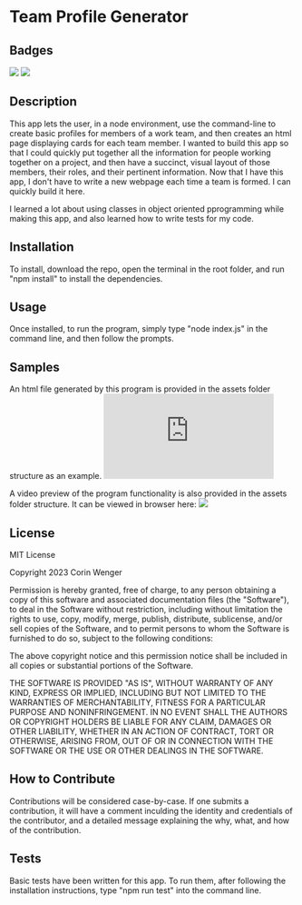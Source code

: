 # Team Profile Generator

## Badges

![](https://img.shields.io/badge/License-MIT-green) ![](https://img.shields.io/badge/Language-JavaScript-blue)

## Description

This app lets the user, in a node environment, use the command-line to create basic profiles for members of a work team, and then creates an html page displaying cards for each team member. I wanted to build this app so that I could quickly put together all the information for people working together on a project, and then have a succinct, visual layout of those members, their roles, and their pertinent information. Now that I have this app, I don't have to write a new webpage each time a team is formed. I can quickly build it here.

I learned a lot about using classes in object oriented pprogramming while making this app, and also learned how to write tests for my code.

## Installation

To install, download the repo, open the terminal in the root folder, and run "npm install" to install the dependencies.

## Usage

Once installed, to run the program, simply type "node index.js" in the command line, and then follow the prompts.

## Samples

An html file generated by this program is provided in the assets folder structure as an example. ![](https://github.com/strongjaw15/team-profile-generator/blob/main/assets/samples/sample.html)

A video preview of the program functionality is also provided in the assets folder structure. It can be viewed in browser here:
![](https://clipchamp.com/watch/4ClFklRwsMV)

## License

MIT License

Copyright 2023 Corin Wenger

Permission is hereby granted, free of charge, to any person obtaining a copy of this software and associated documentation files (the "Software"), to deal in the Software without restriction, including without limitation the rights to use, copy, modify, merge, publish, distribute, sublicense, and/or sell copies of the Software, and to permit persons to whom the Software is furnished to do so, subject to the following conditions:

The above copyright notice and this permission notice shall be included in all copies or substantial portions of the Software.

THE SOFTWARE IS PROVIDED "AS IS", WITHOUT WARRANTY OF ANY KIND, EXPRESS OR IMPLIED, INCLUDING BUT NOT LIMITED TO THE WARRANTIES OF MERCHANTABILITY, FITNESS FOR A PARTICULAR PURPOSE AND NONINFRINGEMENT. IN NO EVENT SHALL THE AUTHORS OR COPYRIGHT HOLDERS BE LIABLE FOR ANY CLAIM, DAMAGES OR OTHER LIABILITY, WHETHER IN AN ACTION OF CONTRACT, TORT OR OTHERWISE, ARISING FROM, OUT OF OR IN CONNECTION WITH THE SOFTWARE OR THE USE OR OTHER DEALINGS IN THE SOFTWARE.

## How to Contribute

Contributions will be considered case-by-case. If one submits a contribution, it will have a comment inculding the identity and credentials of the contributor, and a detailed message explaining the why, what, and how of the contribution.

## Tests

Basic tests have been written for this app. To run them, after following the installation instructions, type "npm run test" into the command line.